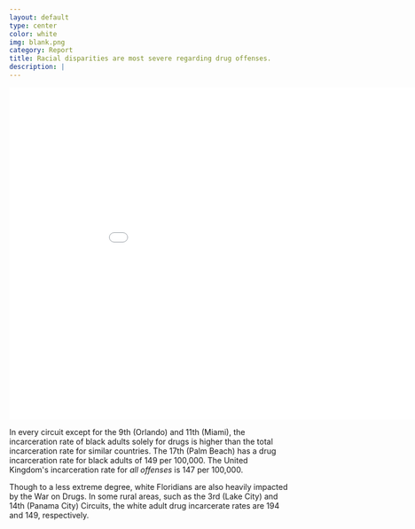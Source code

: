 ```yaml
---
layout: default
type: center
color: white
img: blank.png
category: Report
title: Racial disparities are most severe regarding drug offenses.
description: |
---
```

<iframe src="DataVisualizations/drugrate.html" height='600' width='960' frameborder='0' scrolling='no'></iframe>

In every circuit except for the 9th (Orlando) and 11th (Miami), the incarceration rate of black adults solely for drugs
is higher than the total incarceration rate for similar countries. The 17th (Palm Beach) has a drug incarceration rate
for black adults of 149 per 100,000. The United Kingdom's incarceration rate for _all offenses_ is 147 per 100,000.

Though to a less extreme degree, white Floridians are also heavily impacted by the War on Drugs. In some rural areas,
such as the 3rd (Lake City) and 14th (Panama City) Circuits, the white adult drug incarcerate rates are 194 and 149,
respectively.